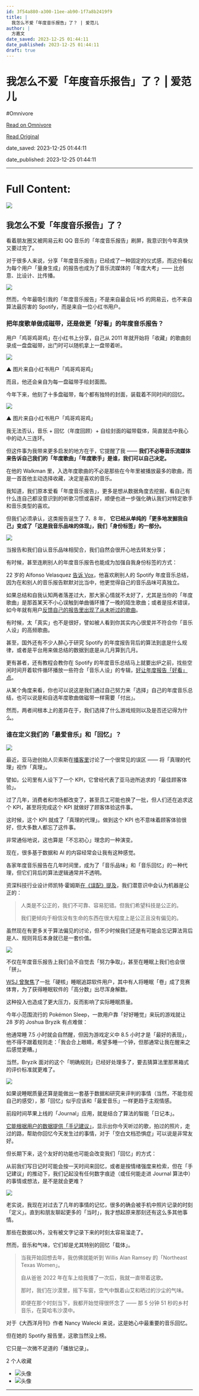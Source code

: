 ```yaml
---
id: 3f54a880-a300-11ee-ab90-1f7a8b2419f9
title: |
  我怎么不爱「年度音乐报告」了？ | 爱范儿
author: |
  方嘉文
date_saved: 2023-12-25 01:44:11
date_published: 2023-12-25 01:44:11
draft: true
---
```


# 我怎么不爱「年度音乐报告」了？ | 爱范儿
#Omnivore

[Read on Omnivore](https://omnivore.app/me/-18ca01b51be)

[Read Original](https://www.ifanr.com/1571245)

date_saved: 2023-12-25 01:44:11

date_published: 2023-12-25 01:44:11

--- 

# Full Content: 

![](https://proxy-prod.omnivore-image-cache.app/0x0,slUPSrk82ufyEnt71QnFcYjduMpQdUS4jDT8D5vIVmRg/https://s3.ifanr.com/wp-content/uploads/2023/12/640.png!720) 

## 我怎么不爱「年度音乐报告」了？

看着朋友圈又被网易云和 QQ 音乐的「年度音乐报告」刷屏，我意识到今年真快又要过完了。

对于很多人来说，分享「年度音乐报告」已经成了一种固定的仪式感，而这份看似为每个用户「量身生成」的报告也成为了音乐流媒体的「年度大考」—— 比创意、比设计、比传播。

![](https://proxy-prod.omnivore-image-cache.app/1508x1300,sQ_dtp33Atkn8VV6DTiNdwe0-LKIpCPSkGGPdeZY8unQ/https://s3.ifanr.com/wp-content/uploads/2023/12/WechatIMG2340.jpg!720)

然而，今年最吸引我的「年度音乐报告」不是来自最会玩 H5 的网易云，也不来自算法最厉害的 Spotify，而是来自一位小红书用户。

### 把年度歌单做成磁带，还是做更「好看」的年度音乐报告？

用户「鸡哥鸡哥鸡」在小红书上分享，自己从 2011 年就开始将「收藏」的歌曲刻录成一盘盘磁带，出门时可以随机拿上一盘带着听。

![](https://proxy-prod.omnivore-image-cache.app/1080x1140,sX69ay7fEHMsYqOHP4m1e6GxO9oE2OR4LgI6ZPt1VRXg/https://s3.ifanr.com/wp-content/uploads/2023/12/123.jpg!720)

▲ 图片来自小红书用户「鸡哥鸡哥鸡」

而且，他还会亲自为每一盘磁带手绘封面图。

今年下来，他刻了十多盘磁带，每个都有独特的封面，装载着不同时间的回忆。

![](https://proxy-prod.omnivore-image-cache.app/1440x1080,sxTlQ5i50EreNh9XTYIk_eYZo1TLmalvLvn_g8THK9dU/https://s3.ifanr.com/wp-content/uploads/2023/12/0-1.jpg!720)

▲ 图片来自小红书用户「鸡哥鸡哥鸡」

我无法否认，音乐 + 回忆（年度回顾）+ 自绘封面的磁带载体，简直就击中我心中的动人三连环。

但这件事为我带来更多启发的地方在于，它提醒了我 —— **我们不必等音乐流媒体来告诉自己我们的「年度歌曲」「年度歌手」是谁，我们可以自己决定。**

在他的 Walkman 里，入选年度歌曲的不必是那些在今年里被播放最多的歌曲，而是一首首他主动选择收藏，决定是喜欢的音乐。

我知道，我们原本爱看「年度音乐报告」，更多是想从数据角度去挖掘，看自己有什么连自己都没意识到的听歌习惯或喜好，顺便也进一步强化确认我们对特定歌手和音乐类型的喜欢。

但我们必须承认，这类报告诞生了 7、8 年， **它已经从单纯的「更多地发掘我自己」变成了「这是我音乐品味的体现」，我们「身份标签」的一部分。**

![](https://proxy-prod.omnivore-image-cache.app/5955x3975,sjsKIPlnRP-mMNjtGfjHA5NXolops9_q_RVKwIdU_3Ig/https://s3.ifanr.com/wp-content/uploads/2023/12/mohammad-metri-1oKxSKSOowE-unsplash.jpg!720)

当报告和我们自认音乐品味相契合，我们自然会很开心地去转发分享；

有时候，甚至连刷别人的年度音乐报告也能成为加强自我身份标签的方式：

22 岁的 Alfonso Velasquez [告诉 Vox](https://www.vox.com/culture/22814121/spotify-wrapped-2021-algorithm-data-privacy)，他喜欢刷别人的 Spotify 年度音乐总结，因为在和别人的音乐报告默默对比当中，他更觉得自己的音乐品味可真独立。

如果总结和自我认知两者落差过大，那大家心情就不太好了，尤其是当你的「年度歌曲」是那首某天不小心误触到单曲循环播了一晚的陌生歌曲；或者是技术错误，如今年就有用户[反馈自己的报告里出现了从未听过的歌曲](https://weibo.com/1721030997/NxXqTkpiv)。

有时候，太「真实」也不是很好，譬如被人看到你其实内心很爱并不符合你「音乐人设」的高频歌曲。

甚至，国外还有不少人醉心于研究 Spotify 的年度报告背后的算法到底是什么规律，或者是平台用来做总结的数据到底是从几月算到几月。

更有甚者，还有教程会教你在 Spotify 的年度音乐总结马上就要出炉之前，找些空闲时间开着软件循环播放一些符合「音乐人设」的专辑，[好让年度报告「好看」点](https://screenrant.com/spotify-wrapped-results-improve-next-year-tips/)。

从某个角度来看，你也可以说这是我们通过自己努力来「选择」自己的年度音乐总结，也可以说是和自选年度歌曲做磁带一样需要「付出」。

然而，两者间根本上的差异在于，我们选择了什么游戏规则以及是否还记得为什么。

### 谁在定义我们的「最爱音乐」和「回忆」？

![](https://proxy-prod.omnivore-image-cache.app/2000x1333,sRmKaiddQU--VpE9LxmqTRIxMgOeDsfE54s3OIl2iT-o/https://s3.ifanr.com/wp-content/uploads/2023/12/jamakassi-wejxKZ-9IZg-unsplash.jpg!720)

最近，亚马逊创始人贝索斯在[播客里](https://lexfridman.com/jeff-bezos-transcript/)讨论了一个很常见的误区 —— 将「真理的代理」视作「真理」。

譬如，公司里有人设下了一个 KPI，它曾经代表了亚马逊所追求的「最佳顾客体验」。

过了几年，消费者和市场都改变了，甚至员工可能也换了一批，但人们还在追求这个 KPI，甚至将完成这个 KPI 就做好了顾客体验这件事。

这时候，这个 KPI 就成了「真理的代理」。做到这个 KPI 也不意味着顾客体验很好，但大多数人都忘了这件事。

非常通俗地说，这也算是「不忘初心」理念的一种演变。

现在，很多基于数据和 AI 的内容经常会让我有这种感觉。

各家年度音乐报告在几年时间里，成为了「音乐品味」和「音乐回忆」的一种代理，但它们背后的算法逻辑通常并不透明。

资深科技行业设计师凯特·霍姆斯[在《误配》提及](https://book.douban.com/subject/36251501/)，我们潜意识中会认为机器是公正的：

> 人类是不公正的，我们不可靠、容易犯错。但我们希望科技是公正的。
> 
> 我们更倾向于相信没有生命的东西在很大程度上是公正且没有偏见的。

虽然现在有更多关于算法偏见的讨论，但不少时候我们还是有可能会忘记算法背后是人、规则背后本身就已是一套价值。

![](https://proxy-prod.omnivore-image-cache.app/1600x900,scvl_5qpNkGJpTczdWGoP3sttZ9BG-CP0L6X5u9NaTGE/https://s3.ifanr.com/wp-content/uploads/2023/12/Unbaised-Algorithms.jpg!720)

不仅在年度音乐报告上我们会不自觉去「努力争取」，甚至在睡眠上我们也会很「拼」。

[WSJ 曾聚焦](https://www.wsj.com/health/wellness/sleeper-performance-people-obsess-over-their-stats-biometrics-6a6feff)了一批「硬核」睡眠追踪软件用户，其中有人将睡眠「卷」成了竞赛体育，为了获得睡眠软件的「高分数」出尽浑身解数。

这种投入也造成了更大压力，反而影响了实际睡眠质量。

今年小范围流行的 Pokémon Sleep，一款用户靠「好好睡觉」来玩的游戏就让 28 岁的 Joshua Bryzik 有点难做：

他通常睡 7.5 小时就会自然醒，但因为游戏定义中 8.5 小时才是「最好的表现」，他不得不跟着规则走：「我会合上眼睛，希望多睡一个钟，但那通常让我在醒来之后感觉更糟。」

当然，Bryzik 面对的这个「明确规则」已经好处理多了，要去猜算法里那黑箱式的评价标准就更难了。

![](https://proxy-prod.omnivore-image-cache.app/2000x1333,spH-XI3dQs5AFeaZFGWq8x9a9YKpYYeZf3ePKRaQd5uY/https://s3.ifanr.com/wp-content/uploads/2023/12/2-2.jpg!720)

如果说睡眠质量还算是能做出一套基于数据和研究来评判的事情（当然，不能忽视自己的感受），那「回忆」似乎应该和「最爱音乐」一样更趋于主观情感。

前段时间苹果上线的「Journal」应用，就是结合了算法的智能「日记本」。

[它能根据用户的数据提供「手记建议」](https://www.ifanr.com/1566820)，显示出你今天听过的歌，拍过的照片，走过的路，帮助你回忆今天发生过的事情，对于「空白文档恐惧症」可以说是非常友好。

但长期下来，这个友好的功能也可能会改变我们「回忆」的方式：

从前我们写日记时可能会按一天时间来回忆，或者是按情绪强度来检索，但在「手记建议」的推动下，我们记起没有任何数字痕迹（或任何能走进 Journal 算法中）的事情或想法，是不是就会更难？

![](https://proxy-prod.omnivore-image-cache.app/1920x1080,sGh_6qsMpcJrMZv75fTOLzkhNGXTdaoSCmUY2kdjb9ds/https://s3.ifanr.com/wp-content/uploads/2023/12/collage-maker-05-jun-2023-03-05-pm-8221.jpeg!720)

老实说，我现在对过去了几年的事情的记忆，很多的确会被手机中照片记录的时刻「定义」。直到和朋友聊起更多的「当时」，我才想起原来那刻还有这么多其他事情。

那些在数据以外，没有被文字记录下来的时刻太容易溜走了。

然而，音乐和气味，它们却是尤其特别的回忆「载体」。

> 当我开始回想去年，我仿佛就能听到 Willis Alan Ramsey 的「Northeast Texas Women」。
> 
> 自从爸爸 2022 年在车上给我播了一次后，我就一直带着这歌。
> 
> 那时，我们在沙漠里，摇下车窗，空气中飘着山艾和晒过的沙尘的气味。
> 
> 即便在那个时刻当下，我都开始觉得很怀念了 —— 那 5 分钟 51 秒的乡村音乐，在莫哈韦沙漠中。

对于《大西洋月刊》作者 Nancy Walecki 来说，这是她心中最重要的音乐回忆。

但在她的 Spotify 报告里，这歌当然没上榜。

它只是一次微不足道的「播放记录」。

2 个人收藏

* ![头像](https://proxy-prod.omnivore-image-cache.app/0x0,ssHnYK8mNJSxComobvPKczk3p0GxGkEwgEgpjTokejzg/https://media.ifanrusercontent.com/tavatar/29/02/290290e30fea0bc6e1ac3690967c12600d5fa5aa.jpg)
* ![头像](https://proxy-prod.omnivore-image-cache.app/0x0,sYUIgMUsSQTS_vp87W0aX9ixPgtm7fZ_lNLmGpChDBFI/https://media.ifanrusercontent.com/tavatar/b9/24/b924ad792ddaec289971be1ef8bc15d9f549c85f.jpg)

---

